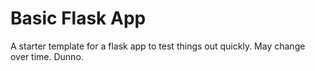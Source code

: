 # Basic Flask App

A starter template for a flask app to test things out quickly. May change over time. Dunno.